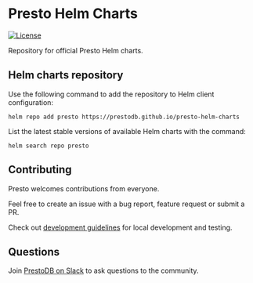 # Presto Helm Charts

[![License](https://img.shields.io/badge/License-Apache%202.0-blue.svg)](https://opensource.org/licenses/Apache-2.0)

Repository for official Presto Helm charts.

## Helm charts repository
Use the following command to add the repository to Helm client configuration:
```shell
helm repo add presto https://prestodb.github.io/presto-helm-charts
```
List the latest stable versions of available Helm charts with the command:
```shell
helm search repo presto
```

## Contributing
Presto welcomes contributions from everyone.

Feel free to create an issue with a bug report, feature request or submit a PR.

Check out [development guidelines](https://github.com/prestodb/presto-helm-charts/blob/main/DEVELOPMENT.md) for local development and testing.

## Questions
Join [PrestoDB on Slack](https://communityinviter.com/apps/prestodb/prestodb) to ask questions to the community.
